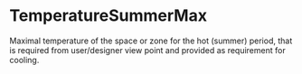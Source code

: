 TemperatureSummerMax
===========

Maximal temperature of the space or zone for the hot (summer) period, that is required from user/designer view point and provided as requirement for cooling.
